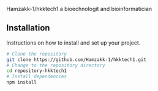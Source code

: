 Hamzakk-1/hkktech1
a bioechnologit and  bioinformatician 
## Installation
Instructions on how to install and set up your project.
```bash
# Clone the repository
git clone https://github.com/Hamzakk-1/hkktech1.git
# Change to the repository directory
cd repository-hkktech1
# Install dependencies
npm install
